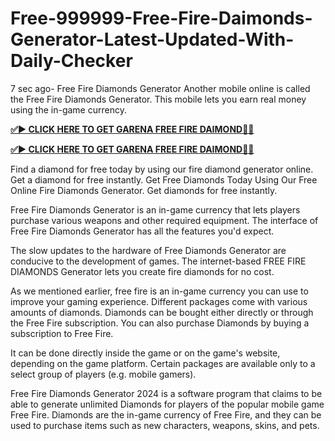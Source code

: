 # Free-999999-Free-Fire-Daimonds-Generator-Latest-Updated-With-Daily-Checker

7 sec ago- Free Fire Diamonds Generator Another mobile online is called the Free Fire Diamonds Generator. This mobile lets you earn real money using the in-game currency.

**[✅► CLICK HERE TO GET GARENA FREE FIRE DAIMOND💎✅](https://tinyurl.com/yzm2yxze)**

**[✅► CLICK HERE TO GET GARENA FREE FIRE DAIMOND💎✅](https://tinyurl.com/yzm2yxze)**

Find a diamond for free today by using our fire diamond generator online. Get a diamond for free instantly. Get Free Diamonds Today Using Our Free Online Fire Diamonds Generator. Get diamonds for free instantly.

Free Fire Diamonds Generator is an in-game currency that lets players purchase various weapons and other required equipment. The interface of Free Fire Diamonds Generator has all the features you'd expect.

The slow updates to the hardware of Free Diamonds Generator are conducive to the development of games. The internet-based FREE FIRE DIAMONDS Generator lets you create fire diamonds for no cost.

As we mentioned earlier, free fire is an in-game currency you can use to improve your gaming experience. Different packages come with various amounts of diamonds. Diamonds can be bought either directly or through the Free Fire subscription. You can also purchase Diamonds by buying a subscription to Free Fire.

It can be done directly inside the game or on the game's website, depending on the game platform. Certain packages are available only to a select group of players (e.g. mobile gamers).

Free Fire Diamonds Generator 2024 is a software program that claims to be able to generate unlimited Diamonds for players of the popular mobile game Free Fire. Diamonds are the in-game currency of Free Fire, and they can be used to purchase items such as new characters, weapons, skins, and pets.
